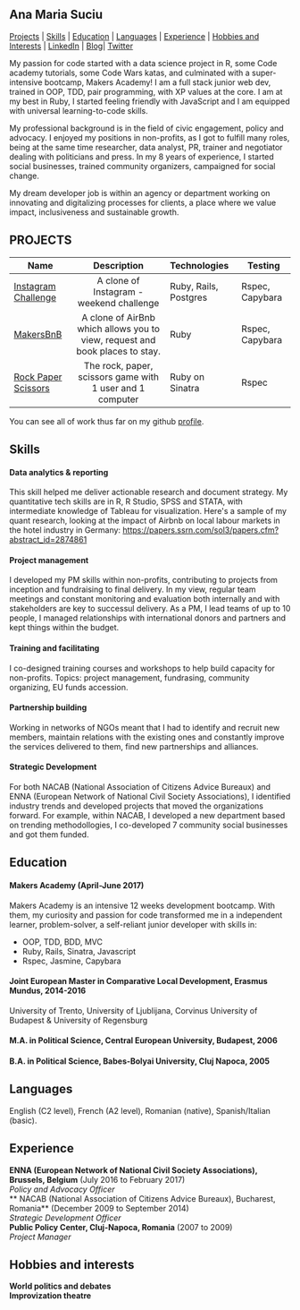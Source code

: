 ## Ana Maria Suciu

[Projects](#projects) | [Skills](#skills) | [Education](#education) | [Languages](#languages) | [Experience](#experience) | [Hobbies and Interests](#hobbies-and-interests) | [LinkedIn](https://www.linkedin.com/in/anamariasuciu/) | [Blog](https://medium.com/@anamariasuciu)| [Twitter](https://twitter.com/anamariasuciu)

My passion for code started with a data science project in R, some Code academy tutorials, some Code Wars katas, and culminated with a super-intensive bootcamp, Makers Academy! I am a full stack junior web dev, trained in OOP, TDD, pair programming, with XP values at the core. I am at my best in Ruby, I started feeling friendly with JavaScript and I am equipped with universal learning-to-code skills. 

My professional background is in the field of civic engagement, policy and advocacy. I enjoyed my positions in non-profits, as I got to fulfill many roles, being at the same time researcher, data analyst, PR, trainer and negotiator dealing with politicians and press. In my 8 years of experience, I started social businesses, trained community organizers, campaigned for social change. 

My dream developer job is within an agency or department working on innovating and digitalizing processes for clients, a place where we value impact, inclusiveness and sustainable growth.

## PROJECTS

| Name                       | Description                                                                   | Technologies                     |  Testing                           |
| -------------------------- |:-----------------------------------------------------------------------------:|:-------------------|-------------------|
| [Instagram Challenge](https://github.com/anaalta/instagram-challenge)       | A clone of Instagram - weekend challenge                                        | Ruby, Rails, Postgres           | Rspec, Capybara                    |
| [MakersBnB](https://github.com/anaalta/MakersBnB)            | A clone of AirBnb which allows you to view, request and book places to stay.  | Ruby         | Rspec, Capybara      |   
| [Rock Paper Scissors](https://github.com/anaalta/rps-challenge)      | The rock, paper, scissors game with 1 user and 1 computer                | Ruby on Sinatra            | Rspec       |

You can see all of work thus far on my github <a href="https://github.com/anaalta">profile</a>.

## Skills

#### Data analytics & reporting
This skill helped me deliver actionable research and document strategy. My quantitative tech skills are in R, R Studio, SPSS and STATA, with intermediate knowledge of Tableau for visualization. Here's a sample of my quant research, looking at the impact of Airbnb on local labour markets in the hotel industry in Germany: https://papers.ssrn.com/sol3/papers.cfm?abstract_id=2874861

#### Project management
I developed my PM skills within non-profits, contributing to projects from inception and fundraising to final delivery. In my view, regular team meetings and constant monitoring and evaluation both internally and with stakeholders are key to successul delivery. As a PM, I lead teams of up to 10 people, I managed relationships with international donors and partners and kept things within the budget. 

#### Training and facilitating
I co-designed training courses and workshops to help build capacity for non-profits. Topics: project management, fundrasing, community organizing, EU funds accession. 

#### Partnership building
Working in networks of NGOs meant that I had to identify and recruit new members, maintain relations with the existing ones and constantly improve the services delivered to them, find new partnerships and alliances. 

#### Strategic Development
For both NACAB (National Association of Citizens Advice Bureaux) and ENNA (European Network of National Civil Society Associations), I identified industry trends and developed projects that moved the organizations forward. For example, within NACAB, I developed a new department based on trending methodollogies, I co-developed 7 community social businesses and got them funded. 

## Education

#### Makers Academy (April-June 2017)
Makers Academy is an intensive 12 weeks development bootcamp. With them, my curiosity and passion for code transformed me in a independent learner, problem-solver, a self-reliant junior developer with skills in:
- OOP, TDD, BDD, MVC
- Ruby, Rails, Sinatra, Javascript
- Rspec, Jasmine, Capybara

#### Joint European Master in Comparative Local Development, Erasmus Mundus, 2014-2016 
University of Trento, University of Ljublijana, Corvinus University of Budapest & University of Regensburg 
#### M.A. in Political Science, Central European University, Budapest, 2006
#### B.A. in Political Science, Babes-Bolyai University, Cluj Napoca,  2005

## Languages
English (C2 level), French (A2 level), Romanian (native), Spanish/Italian (basic).

## Experience

**ENNA (European Network of National Civil Society Associations), Brussels, Belgium** (July 2016 to February 2017)    
*Policy and Advocacy Officer*  
** NACAB (National Association of Citizens Advice Bureaux), Bucharest, Romania** (December 2009 to September 2014)   
*Strategic Development Officer*   
**Public Policy Center, Cluj-Napoca, Romania** (2007 to 2009)     
*Project Manager*  

## Hobbies and interests
 **World politics and debates**  
 **Improvization theatre**   

